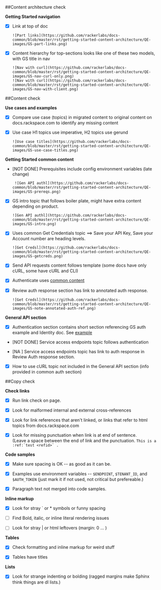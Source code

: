 ##Content architecture check

**Getting Started navigation**

- [X] Link at top of doc
  
      ![Part links](https://github.com/rackerlabs/docs-common/blob/master/rst/getting-started-content-architecture/QE-images/GS-part-links.png)
  
- [X] Content hierarchy for top-sections looks like one of these two models, with GS title in nav
  
      ![Nav with curl](https://github.com/rackerlabs/docs-common/blob/master/rst/getting-started-content-architecture/QE-images/GS-nav-curl-only.png) 
      ![Nav with curl](https://github.com/rackerlabs/docs-common/blob/master/rst/getting-started-content-architecture/QE-images/GS-nav-with-client.png) 

##Content check

**Use cases and examples**

- [X] Compare use case (topics) in migrated content to original content on docs.rackspace.com to identify any missing content

- [X] Use case H1 topics use imperative, H2 topics use gerund

      ![Use case titles](https://github.com/rackerlabs/docs-common/blob/master/rst/getting-started-content-architecture/QE-images/GS-use-case-titles.png) 


**Getting Started common content**

- [NOT DONE]  Prerequisites include config environment variables (late change)
       
       ![Gen API authl](https://github.com/rackerlabs/docs-common/blob/master/rst/getting-started-content-architecture/QE-images/GS-prereqs.png) 
       

- [X]  GS intro topic that follows boiler plate, might have extra content depending on product.

       ![Gen API authl](https://github.com/rackerlabs/docs-common/blob/master/rst/getting-started-content-architecture/QE-images/GS-intro.png) 
       

- [X]  Uses common Get Credentials topic ==> Save your API Key, Save your Account number are heading levels.

       ![Get Credsl](https://github.com/rackerlabs/docs-common/blob/master/rst/getting-started-content-architecture/QE-images/GS-getcreds.png) 


- [X]  Send API requests content follows template (some docs have only cURL, some have cURL and CLI)
      

- [X]  Authenticate uses [common content](https://developer.rackspace.com/docs/cloud-big-data/v2/developer-guide/#document-getting-started/authenticate) 


- [X]  Review auth response section has link to annotated auth response.

       ![Get Credsl](https://github.com/rackerlabs/docs-common/blob/master/rst/getting-started-content-architecture/QE-images/GS-note-annotated-auth-ref.png) 


**General API section**

- [X] Authentication section contains short section referencing GS auth example and Identity doc. 
      See [example](https://developer.rackspace.com/docs/cloud-big-data/v2/developer-guide/#document-general-api-info/authentication-gen-api)

- [NOT DONE] Service access endpoints topic follows authentication

- [NA ] Service access endpoints topic has link to auth response in Review Auth response section.

- [X] How to use cURL topic not included in the General API section (info provided in common auth section)


##Copy check

**Check links**

- [X] Run link check on page.

- [X] Look for malformed internal and external cross-references

- [X] Look for link references that aren't linked, or links that refer to html topics from docs.rackspace.com

- [X] Look for missing punctuation when link is at end of sentence.  
          (Leave a space between the end of link and the punctuation. ```This is a :ref:`test <refid>` .```

**Code samples**

- [X] Make sure spacing is OK -- as good as it can be.

- [X] Examples use environment variables -- ``$ENDPOINT``, ``$TENANT_ID``, and ``$AUTH_TOKEN``  (just mark it if not used, not critical but prefereable.)

- [X] Paragraph text not merged into code samples.

**Inline markup**

- [X] Look for stray ` or * symbols or funny spacing

- [ ] Find Bold, italic, or inline literal rendering issues

- [ ] Look for stray | or html leftovers  (margin: 0 ... )

**Tables**

- [X] Check formatting and inline markup for weird stuff

- [X] Tables have titles 

**Lists**

- [X] Look for strange indenting or bolding (ragged margins make Sphinx think things are dl lists.)
